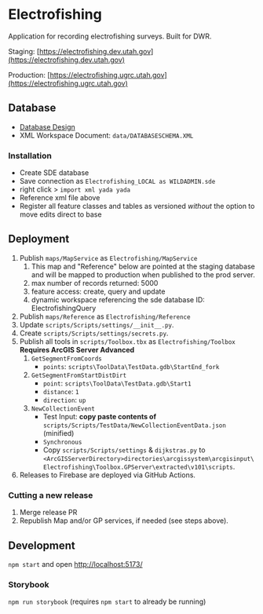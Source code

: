 # Electrofishing

Application for recording electrofishing surveys. Built for DWR.

Staging: [https://electrofishing.dev.utah.gov](https://electrofishing.dev.utah.gov)

Production: [https://electrofishing.ugrc.utah.gov](https://electrofishing.ugrc.utah.gov)

## Database

- [Database Design](https://docs.google.com/spreadsheets/d/1_LhNljqvb9GMxpMWlx_CnQo9FuZ5MNwoO3jzTORcxn0/edit#gid=0)
- XML Workspace Document: `data/DATABASESCHEMA.XML`

### Installation

- Create SDE database
- Save connection as `Electrofishing_LOCAL as WILDADMIN.sde`
- right click > `import xml yada yada`
- Reference xml file above
- Register all feature classes and tables as versioned _without_ the option to move edits direct to base

## Deployment

1. Publish `maps/MapService` as `Electrofishing/MapService`
   1. This map and "Reference" below are pointed at the staging database and will be mapped to production when published to the prod server.
   1. max number of records returned: 5000
   1. feature access: create, query and update
   1. dynamic workspace referencing the sde database ID: ElectrofishingQuery
1. Publish `maps/Reference` as `Electrofishing/Reference`
1. Update `scripts/Scripts/settings/__init__.py`.
1. Create `scripts/Scripts/settings/secrets.py`.
1. Publish all tools in `scripts/Toolbox.tbx` as `Electrofishing/Toolbox` **Requires ArcGIS Server Advanced**
   1. `GetSegmentFromCoords`
      - `points`: `scripts\ToolData\TestData.gdb\StartEnd_fork`
   1. `GetSegmentFromStartDistDirt`
      - `point`: `scripts\ToolData\TestData.gdb\Start1`
      - `distance`: `1`
      - `direction`: `up`
   1. `NewCollectionEvent`
      - Test Input: **copy paste contents of** `scripts/Scripts/TestData/NewCollectionEventData.json` (minified)
      - `Synchronous`
      - Copy `scripts/Scripts/settings` & `dijkstras.py` to `<ArcGISServerDirectory>directories\arcgissystem\arcgisinput\Electrofishing\Toolbox.GPServer\extracted\v101\scripts`.
1. Releases to Firebase are deployed via GitHub Actions.

### Cutting a new release

1. Merge release PR
1. Republish Map and/or GP services, if needed (see steps above).

## Development

`npm start` and open [http://localhost:5173/](http://localhost:5173/)

### Storybook

`npm run storybook` (requires `npm start` to already be running)
